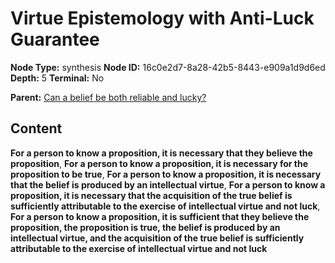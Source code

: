 # Virtue Epistemology with Anti-Luck Guarantee

**Node Type:** synthesis
**Node ID:** 16c0e2d7-8a28-42b5-8443-e909a1d9d6ed
**Depth:** 5
**Terminal:** No

**Parent:** [Can a belief be both reliable and lucky?](can-a-belief-be-both-reliable-and-lucky-antithesis-5c363cef-6301-4444-a3ee-c955dc796a0f.md)

## Content

**For a person to know a proposition, it is necessary that they believe the proposition**, **For a person to know a proposition, it is necessary for the proposition to be true**, **For a person to know a proposition, it is necessary that the belief is produced by an intellectual virtue**, **For a person to know a proposition, it is necessary that the acquisition of the true belief is sufficiently attributable to the exercise of intellectual virtue and not luck**, **For a person to know a proposition, it is sufficient that they believe the proposition, the proposition is true, the belief is produced by an intellectual virtue, and the acquisition of the true belief is sufficiently attributable to the exercise of intellectual virtue and not luck**
